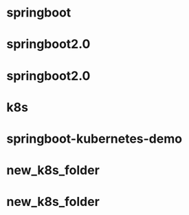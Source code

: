 # springboot
# springboot2.0
# springboot2.0
# k8s
# springboot-kubernetes-demo
# new_k8s_folder
# new_k8s_folder
